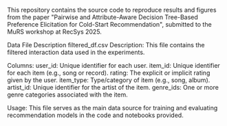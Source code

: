This repository contains the source code to reproduce results and figures from the paper "Pairwise and Attribute-Aware Decision Tree-Based Preference Elicitation for Cold-Start Recommendation", submitted to the MuRS workshop at RecSys 2025.



Data File Description
filtered_df.csv
Description: This file contains the filtered interaction data used in the experiments.

Columns:
user_id: Unique identifier for each user.
item_id: Unique identifier for each item (e.g., song or record).
rating: The explicit or implicit rating given by the user.
item_type: Type/category of item (e.g., song, album).
artist_id: Unique identifier for the artist of the item.
genre_ids: One or more genre categories associated with the item.

Usage:
This file serves as the main data source for training and evaluating recommendation models in the code and notebooks provided.
